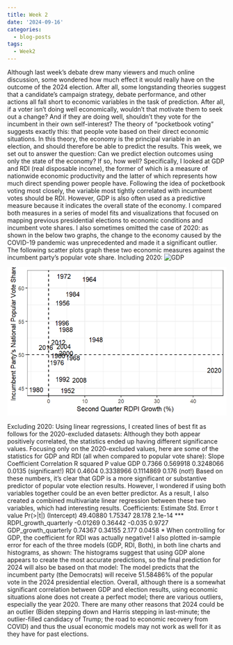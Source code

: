 ```yaml
---
title: Week 2
date: '2024-09-16'
categories:
  - blog-posts
tags:
  - Week2
---
```


Although last week’s debate drew many viewers and much online discussion, some wondered
how much effect it would really have on the outcome of the 2024 election. After all, some
longstanding theories suggest that a candidate’s campaign strategy, debate performance, and
other actions all fall short to economic variables in the task of prediction. After all, if a voter isn’t
doing well economically, wouldn’t that motivate them to seek out a change? And if they are
doing well, shouldn’t they vote for the incumbent in their own self-interest?
The theory of “pocketbook voting” suggests exactly this: that people vote based on their direct
economic situations. In this theory, the economy is the principal variable in an election, and
should therefore be able to predict the results.
This week, we set out to answer the question: Can we predict election outcomes using only the
state of the economy? If so, how well?
Specifically, I looked at GDP and RDI (real disposable income), the former of which is a
measure of nationwide economic productivity and the latter of which represents how much
direct spending power people have.
Following the idea of pocketbook voting most closely, the variable most tightly correlated with
incumbent votes should be RDI. However, GDP is also often used as a predictive measure
because it indicates the overall state of the economy. I compared both measures in a series of
model fits and visualizations that focused on mapping previous presidential elections to
economic conditions and incumbent vote shares.
I also sometimes omitted the case of 2020: as shown in the below two graphs, the change to
the economy caused by the COVID-19 pandemic was unprecedented and made it a significant
outlier.
The following scatter plots graph these two economic measures against the incumbent party’s
popular vote share.
Including 2020:
![GDP]("imgs\B2I1.png") 

![GDP](imgs/B2I2.png)

Excluding 2020:
Using linear regressions, I created lines of best fit as follows for the 2020-excluded datasets:
Although they both appear positively correlated, the statistics ended up having different
significance values. Focusing only on the 2020-excluded values, here are some of the statistics
for GDP and RDI (all when compared to popular vote share):
Slope
Coefficient
Correlation R squared P value
GDP 0.7366 0.569918 0.3248066 0.0135
(significant!)
RDI 0.4604 0.3338966 0.1114869 0.176 (not!)
Based on these numbers, it’s clear that GDP is a more significant or substantive predictor of
popular vote election results. However, I wondered if using both variables together could be an
even better predictor.
As a result, I also created a combined multivariate linear regression between these two
variables, which had interesting results.
Coefficients:
Estimate Std. Error t value Pr(>|t|)
(Intercept) 49.40880 1.75347 28.178 2.1e-14 ***
RDPI_growth_quarterly -0.01269 0.36442 -0.035 0.9727
GDP_growth_quarterly 0.74367 0.34155 2.177 0.0458 *
When controlling for GDP, the coefficient for RDI was actually negative!
I also plotted in-sample error for each of the three models (GDP, RDI, Both), in both line charts
and histograms, as shown:
The histograms suggest that using GDP alone appears to create the most accurate predictions,
so the final prediction for 2024 will also be based on that model:
The model predicts that the incumbent party (the Democrats) will receive 51.58486% of the
popular vote in the 2024 presidential election.
Overall, although there is a somewhat significant correlation between GDP and election results,
using economic situations alone does not create a perfect model; there are various outliers,
especially the year 2020. There are many other reasons that 2024 could be an outlier (Biden
stepping down and Harris stepping in last-minute; the outlier-filled candidacy of Trump; the road
to economic recovery from COVID) and thus the usual economic models may not work as well
for it as they have for past elections.
